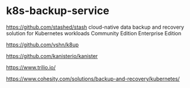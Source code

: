 # k8s-backup-service

https://github.com/stashed/stash
cloud-native data backup and recovery solution for Kubernetes workloads
Community Edition 	Enterprise Edition

https://github.com/vshn/k8up

https://github.com/kanisterio/kanister

https://www.trilio.io/

https://www.cohesity.com/solutions/backup-and-recovery/kubernetes/

